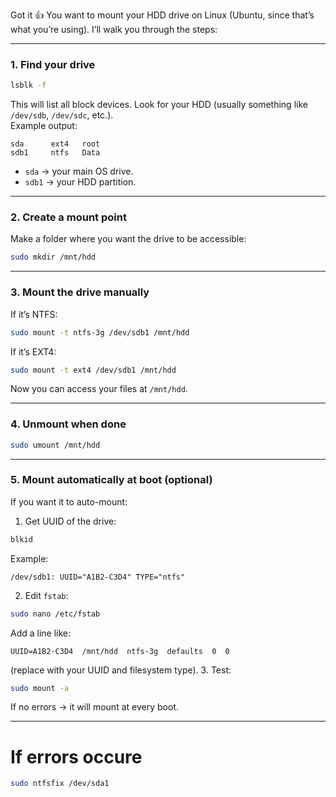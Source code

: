 Got it 👍 You want to mount your HDD drive on Linux (Ubuntu, since that’s what you’re using). I’ll walk you through the steps:

---

### 1. **Find your drive**

```bash
lsblk -f
```

This will list all block devices. Look for your HDD (usually something like `/dev/sdb`, `/dev/sdc`, etc.).  
Example output:

```
sda      ext4   root
sdb1     ntfs   Data
```

- `sda` → your main OS drive.    
- `sdb1` → your HDD partition.
---

### 2. **Create a mount point**
Make a folder where you want the drive to be accessible:
```bash
sudo mkdir /mnt/hdd
```

---

### 3. **Mount the drive manually**

If it’s NTFS:
```bash
sudo mount -t ntfs-3g /dev/sdb1 /mnt/hdd
```

If it’s EXT4:
```bash
sudo mount -t ext4 /dev/sdb1 /mnt/hdd
```

Now you can access your files at `/mnt/hdd`.

---

### 4. **Unmount when done**

```bash
sudo umount /mnt/hdd
```

---

### 5. **Mount automatically at boot (optional)**

If you want it to auto-mount:

1. Get UUID of the drive:
```bash
blkid
```
Example:
```
/dev/sdb1: UUID="A1B2-C3D4" TYPE="ntfs"    
```
2. Edit `fstab`:
```bash
sudo nano /etc/fstab
```
Add a line like:
```
UUID=A1B2-C3D4  /mnt/hdd  ntfs-3g  defaults  0  0
```   
(replace with your UUID and filesystem type).
3. Test:

```bash
sudo mount -a
```
If no errors → it will mount at every boot.   

---
# If errors occure
```bash
sudo ntfsfix /dev/sda1
```